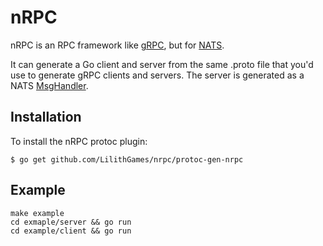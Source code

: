 # nRPC

nRPC is an RPC framework like [gRPC](https://grpc.io/), but for
[NATS](https://nats.io/).

It can generate a Go client and server from the same .proto file that you'd
use to generate gRPC clients and servers. The server is generated as a NATS
[MsgHandler](https://godoc.org/github.com/nats-io/nats.go#MsgHandler).

## Installation

To install the nRPC protoc plugin:

```
$ go get github.com/LilithGames/nrpc/protoc-gen-nrpc
```

## Example

```
make example
cd exmaple/server && go run
cd example/client && go run
```







